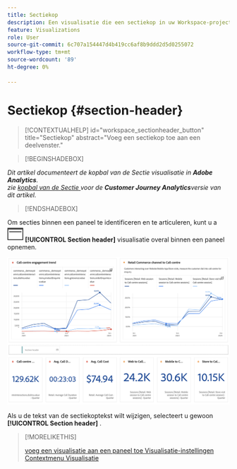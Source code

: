 ```yaml
---
title: Sectiekop
description: Een visualisatie die een sectiekop in uw Workspace-project opneemt.
feature: Visualizations
role: User
source-git-commit: 6c707a154447d4b419cc6af8b9ddd2d5d0255072
workflow-type: tm+mt
source-wordcount: '89'
ht-degree: 0%

---
```


# Sectiekop {#section-header}

<!-- markdownlint-disable MD034 -->

>[!CONTEXTUALHELP]
>id="workspace_sectionheader_button"
>title="Sectiekop"
>abstract="Voeg een sectiekop toe aan een deelvenster."

<!-- markdownlint-enable MD034 -->

>[!BEGINSHADEBOX]


*Dit artikel documenteert de kopbal van de Sectie visualisatie in **Adobe Analytics**.<br/> zie [ kopbal van de Sectie ](https://experienceleague.adobe.com/en/docs/analytics-platform/using/cja-workspace/visualizations/section-header) voor de **Customer Journey Analytics**versie van dit artikel.*

>[!ENDSHADEBOX]


Om secties binnen een paneel te identificeren en te articuleren, kunt u a ![ PageRule ](/help/assets/icons/PageRule.svg) **[!UICONTROL Section header]** visualisatie overal binnen een paneel opnemen.

![ kopbal van de Sectie ](/help/analyze/analysis-workspace/visualizations/assets/section-header.png)

Als u de tekst van de sectiekoptekst wilt wijzigen, selecteert u gewoon **[!UICONTROL Section header]** .


>[!MORELIKETHIS]
>
>[ voeg een visualisatie aan een paneel toe ](/help/analyze/analysis-workspace/visualizations/freeform-analysis-visualizations.md#add-visualizations-to-a-panel)
>[Visualisatie-instellingen ](/help/analyze/analysis-workspace/visualizations/freeform-analysis-visualizations.md#settings)
>[Contextmenu Visualisatie ](/help/analyze/analysis-workspace/visualizations/freeform-analysis-visualizations.md#context-menu)
>
